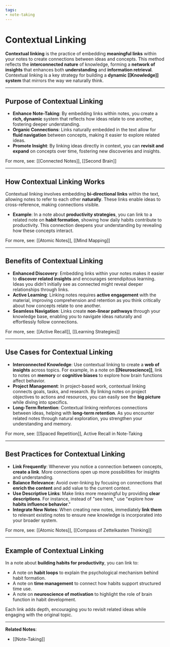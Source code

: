 ```yaml
---
tags:
- note-taking
---
```


# Contextual Linking

**Contextual linking** is the practice of embedding **meaningful links** within your notes to create connections between ideas and concepts. This method reflects the **interconnected nature** of knowledge, forming a **network of insights** that enhances both **understanding** and **information retrieval**. Contextual linking is a key strategy for building a **dynamic [[Knowledge]] system** that mirrors the way we naturally think.

---

## Purpose of Contextual Linking

- **Enhance Note-Taking**: By embedding links within notes, you create a **rich, dynamic** system that reflects how ideas relate to one another, fostering deeper understanding.
- **Organic Connections**: Links naturally embedded in the text allow for **fluid navigation** between concepts, making it easier to explore related ideas.
- **Promote Insight**: By linking ideas directly in context, you can **revisit and expand** on concepts over time, fostering new discoveries and insights.

For more, see: [[Connected Notes]], [[Second Brain]]

---

## How Contextual Linking Works

Contextual linking involves embedding **bi-directional links** within the text, allowing notes to refer to each other **naturally**. These links enable ideas to cross-reference, making connections visible.

- **Example**: In a note about **productivity strategies**, you can link to a related note on **habit formation**, showing how daily habits contribute to productivity. This connection deepens your understanding by revealing how these concepts interact.

For more, see: [[Atomic Notes]], [[Mind Mapping]]

---

## Benefits of Contextual Linking

- **Enhanced Discovery**: Embedding links within your notes makes it easier to **discover related insights** and encourages serendipitous learning. Ideas you didn’t initially see as connected might reveal deeper relationships through links.
- **Active Learning**: Linking notes requires **active engagement** with the material, improving comprehension and retention as you think critically about how concepts relate to one another.
- **Seamless Navigation**: Links create **non-linear pathways** through your knowledge base, enabling you to navigate ideas naturally and effortlessly follow connections.

For more, see: [[Active Recall]], [[Learning Strategies]]

---

## Use Cases for Contextual Linking

- **Interconnected Knowledge**: Use contextual linking to create a **web of insights** across topics. For example, in a note on **[[Neuroscience]]**, link to notes on **memory** or **cognitive biases** to explore how brain functions affect behavior.
- **Project Management**: In project-based work, contextual linking connects goals, tasks, and research. By linking notes on project objectives to actions and resources, you can easily see the **big picture** while diving into specifics.
- **Long-Term Retention**: Contextual linking reinforces connections between ideas, helping with **long-term retention**. As you encounter related notes through natural exploration, you strengthen your understanding and memory.

For more, see: [[Spaced Repetition]], Active Recall in Note-Taking

---

## Best Practices for Contextual Linking

- **Link Frequently**: Whenever you notice a connection between concepts, **create a link**. More connections open up more possibilities for insights and understanding.
- **Balance Relevance**: Avoid over-linking by focusing on connections that **enrich the content** and add value to the current context.
- **Use Descriptive Links**: Make links more meaningful by providing **clear descriptions**. For instance, instead of "see here," use "explore how **habits influence behavior**."
- **Integrate New Notes**: When creating new notes, immediately **link them** to relevant existing notes to ensure new knowledge is incorporated into your broader system.

For more, see: [[Atomic Notes]], [[Compass of Zettelkasten Thinking]]

---

## Example of Contextual Linking

In a note about **building habits for productivity**, you can link to:

- A note on **habit loops** to explain the psychological mechanism behind habit formation.
- A note on **time management** to connect how habits support structured time use.
- A note on **neuroscience of motivation** to highlight the role of brain function in habit development.

Each link adds depth, encouraging you to revisit related ideas while engaging with the original topic.

---

**Related Notes**:

- [[Note-Taking]]